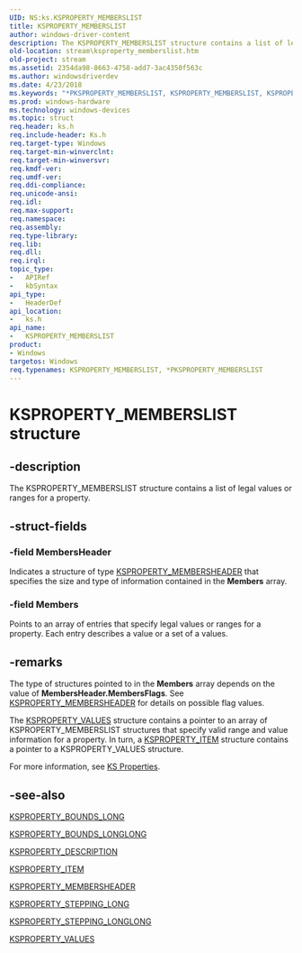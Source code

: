 ```yaml
---
UID: NS:ks.KSPROPERTY_MEMBERSLIST
title: KSPROPERTY_MEMBERSLIST
author: windows-driver-content
description: The KSPROPERTY_MEMBERSLIST structure contains a list of legal values or ranges for a property.
old-location: stream\ksproperty_memberslist.htm
old-project: stream
ms.assetid: 2354da98-8663-4758-add7-3ac4350f563c
ms.author: windowsdriverdev
ms.date: 4/23/2018
ms.keywords: "*PKSPROPERTY_MEMBERSLIST, KSPROPERTY_MEMBERSLIST, KSPROPERTY_MEMBERSLIST structure [Streaming Media Devices], PKSPROPERTY_MEMBERSLIST, PKSPROPERTY_MEMBERSLIST structure pointer [Streaming Media Devices], ks-struct_44a818f7-bffd-4aa5-aa30-b6376c0593ca.xml, ks/KSPROPERTY_MEMBERSLIST, ks/PKSPROPERTY_MEMBERSLIST, stream.ksproperty_memberslist"
ms.prod: windows-hardware
ms.technology: windows-devices
ms.topic: struct
req.header: ks.h
req.include-header: Ks.h
req.target-type: Windows
req.target-min-winverclnt: 
req.target-min-winversvr: 
req.kmdf-ver: 
req.umdf-ver: 
req.ddi-compliance: 
req.unicode-ansi: 
req.idl: 
req.max-support: 
req.namespace: 
req.assembly: 
req.type-library: 
req.lib: 
req.dll: 
req.irql: 
topic_type:
-	APIRef
-	kbSyntax
api_type:
-	HeaderDef
api_location:
-	ks.h
api_name:
-	KSPROPERTY_MEMBERSLIST
product:
- Windows
targetos: Windows
req.typenames: KSPROPERTY_MEMBERSLIST, *PKSPROPERTY_MEMBERSLIST
---
```


# KSPROPERTY_MEMBERSLIST structure


## -description


The KSPROPERTY_MEMBERSLIST structure contains a list of legal values or ranges for a property.


## -struct-fields




### -field MembersHeader

Indicates a structure of type <a href="https://msdn.microsoft.com/library/windows/hardware/ff565189">KSPROPERTY_MEMBERSHEADER</a> that specifies the size and type of information contained in the <b>Members</b> array.


### -field Members

Points to an array of entries that specify legal values or ranges for a property. Each entry describes a value or a set of a values.


## -remarks



The type of structures pointed to in the <b>Members</b> array depends on the value of <b>MembersHeader.MembersFlags</b>. See <a href="https://msdn.microsoft.com/library/windows/hardware/ff565189">KSPROPERTY_MEMBERSHEADER</a> for details on possible flag values.  

The <a href="https://msdn.microsoft.com/library/windows/hardware/ff565966">KSPROPERTY_VALUES</a> structure contains a pointer to an array of KSPROPERTY_MEMBERSLIST structures that specify valid range and value information for a property. In turn, a <a href="https://msdn.microsoft.com/library/windows/hardware/ff565176">KSPROPERTY_ITEM</a> structure contains a pointer to a KSPROPERTY_VALUES structure.

For more information, see <a href="https://msdn.microsoft.com/a385929e-1934-4d88-aaf9-ff1ddbfd30f7">KS Properties</a>.




## -see-also




<a href="https://msdn.microsoft.com/library/windows/hardware/ff564394">KSPROPERTY_BOUNDS_LONG</a>



<a href="https://msdn.microsoft.com/library/windows/hardware/ff564395">KSPROPERTY_BOUNDS_LONGLONG</a>



<a href="https://msdn.microsoft.com/library/windows/hardware/ff565132">KSPROPERTY_DESCRIPTION</a>



<a href="https://msdn.microsoft.com/library/windows/hardware/ff565176">KSPROPERTY_ITEM</a>



<a href="https://msdn.microsoft.com/library/windows/hardware/ff565189">KSPROPERTY_MEMBERSHEADER</a>



<a href="https://msdn.microsoft.com/library/windows/hardware/dn936838">KSPROPERTY_STEPPING_LONG</a>



<a href="https://msdn.microsoft.com/library/windows/hardware/dn936841">KSPROPERTY_STEPPING_LONGLONG</a>



<a href="https://msdn.microsoft.com/library/windows/hardware/ff565966">KSPROPERTY_VALUES</a>
 

 

